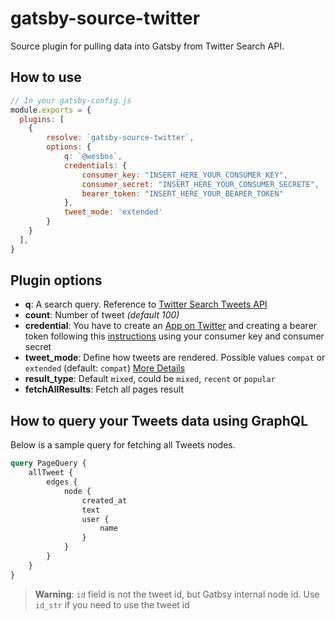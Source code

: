 # gatsby-source-twitter

Source plugin for pulling data into Gatsby from Twitter Search API.

## How to use
```javascript
// In your gatsby-config.js
module.exports = {
  plugins: [
    {
        resolve: `gatsby-source-twitter`,
        options: {           
            q: `@wesbos`,    
            credentials: {
                consumer_key: "INSERT_HERE_YOUR_CONSUMER_KEY",
                consumer_secret: "INSERT_HERE_YOUR_CONSUMER_SECRETE",
                bearer_token: "INSERT_HERE_YOUR_BEARER_TOKEN"
            },
            tweet_mode: 'extended'
        }
    }
  ],
}
```

## Plugin options

* **q**: A search query. Reference to [Twitter Search Tweets API](https://developer.twitter.com/en/docs/tweets/search/api-reference/get-search-tweets)
* **count**: Number of tweet *(default 100)*
* **credential**: You have to create an [App on Twitter](https://apps.twitter.com/) and creating a bearer token following this [instructions](https://developer.twitter.com/en/docs/basics/authentication/api-reference/token) using your consumer key and consumer secret
* **tweet_mode**: Define how tweets are rendered. Possible values ```compat``` or ```extended``` (default: ```compat```) [More Details](https://developer.twitter.com/en/docs/tweets/tweet-updates#consumption)
* **result_type**: Default ```mixed```, could be ```mixed```, ```recent``` or ```popular```
* **fetchAllResults**: Fetch all pages result

## How to query your Tweets data using GraphQL

Below is a sample query for fetching all Tweets nodes. 

```graphql
query PageQuery {
    allTweet {
        edges {
            node {
                created_at
                text
                user {
                    name
                }
            }
        }
    }
}
```

> **Warning**: ```id``` field is not the tweet id, but Gatbsy internal node id. Use ```id_str``` if you need to use the tweet id
